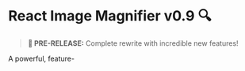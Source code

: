 # React Image Magnifier v0.9 🔍

> **🚀 PRE-RELEASE:** Complete rewrite with incredible new features!

A powerful, feature-